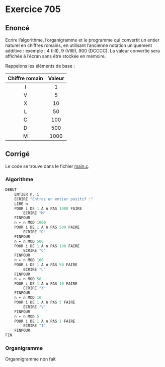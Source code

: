 # Exercice 705

## Enoncé

Ecrire l’algorithme, l’organigramme et le programme qui convertit un entier naturel en chiffres romains, en utilisant l’ancienne notation uniquement additive : exemple : 4 (IIII), 9 (VIIII), 900 (DCCCC). La valeur convertie sera affichée à l’écran sans être stockée en mémoire.

Rappelons les éléments de base :

<center>

| Chiffre romain | Valeur |
|:--------------:|:------:|
| I              | 1      |
| V              | 5      |
| X              | 10     |
| L              | 50     |
| C              | 100    |
| D              | 500    |
| M              | 1000   |

</center>

## Corrigé

Le code se trouve dans le fichier [main.c](../code/main.c).

### Algorithme

```java
DEBUT
    ENTIER n, i
    ECRIRE "Entrez un entier positif :"
    LIRE n
    POUR i DE 1 A n PAS 1000 FAIRE
        ECRIRE "M"
    FINPOUR
    n ← n MOD 1000
    POUR i DE 1 A n PAS 500 FAIRE
        ECRIRE "D"
    FINPOUR
    n ← n MOD 500
    POUR i DE 1 A n PAS 100 FAIRE
        ECRIRE "C"
    FINPOUR
    n ← n MOD 100
    POUR i DE 1 A n PAS 50 FAIRE
        ECRIRE "L"
    FINPOUR
    n ← n MOD 50
    POUR i DE 1 A n PAS 10 FAIRE
        ECRIRE "X"
    FINPOUR
    n ← n MOD 10
    POUR i DE 1 A n PAS 5 FAIRE
        ECRIRE "V"
    FINPOUR
    n ← n MOD 5
    POUR i DE 1 A n PAS 1 FAIRE
        ECRIRE "I"
    FINPOUR
FIN
```

### Organigramme

Organnigramme non fait
